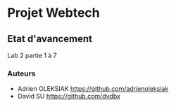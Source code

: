 # Projet Webtech

## Etat d'avancement

Lab 2 partie 1 à 7

### Auteurs

* Adrien OLEKSIAK <https://github.com/adrienoleksiak>
* David SU <https://github.com/dvdbx>

